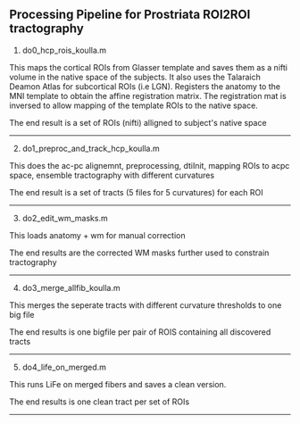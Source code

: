 Processing Pipeline for Prostriata ROI2ROI tractography 
------------------------------------------------
1. do0_hcp_rois_koulla.m

This maps the cortical ROIs from Glasser template and saves them as a nifti volume in the native space of the subjects. It also uses the Talaraich Deamon Atlas for subcortical ROIs (i.e LGN). Registers the anatomy to the MNI template to obtain the affine registration matrix. The registration mat is inversed to allow mapping of the template ROIs to the native space.

The end result is a set of ROIs (nifti) alligned to subject's native space

------------------------------------------------


2. do1_preproc_and_track_hcp_koulla.m 

This does the ac-pc alignemnt, preprocessing, dtiInit, mapping ROIs to acpc space, ensemble tractography with different curvatures

The end result is a set of tracts (5 files for 5 curvatures) for each ROI

-----------------------------------------------

3. do2_edit_wm_masks.m 

This loads anatomy + wm for manual correction

The end results are the corrected WM masks further used to constrain tractography

-----------------------------------------------


4. do3_merge_allfib_koulla.m 

This merges the seperate tracts with different curvature thresholds to one big file

The end results is one bigfile per pair of ROIS containing all discovered tracts

-----------------------------------------------


5. do4_life_on_merged.m 

This runs LiFe on merged fibers and saves a clean version.

The end results is one clean tract per set of ROIs

-----------------------------------------------



